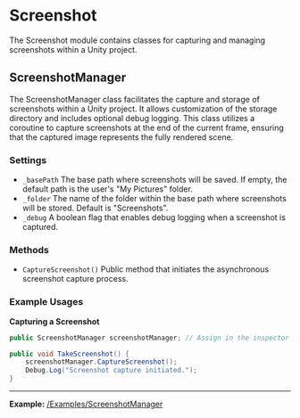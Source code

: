 # Screenshot

The Screenshot module contains classes for capturing and managing screenshots within a Unity project.

## ScreenshotManager

The ScreenshotManager class facilitates the capture and storage of screenshots within a Unity project. It allows customization of the storage directory and includes optional debug logging. This class utilizes a coroutine to capture screenshots at the end of the current frame, ensuring that the captured image represents the fully rendered scene.

### Settings

- `_basePath` The base path where screenshots will be saved. If empty, the default path is the user's "My Pictures" folder.
- `_folder` The name of the folder within the base path where screenshots will be stored. Default is "Screenshots".
- `_debug` A boolean flag that enables debug logging when a screenshot is captured.

### Methods

- `CaptureScreenshot()` Public method that initiates the asynchronous screenshot capture process.

### Example Usages

**Capturing a Screenshot**

```csharp
public ScreenshotManager screenshotManager; // Assign in the inspector

public void TakeScreenshot() {
    screenshotManager.CaptureScreenshot();
    Debug.Log("Screenshot capture initiated.");
}
```

---

**Example:** [/Examples/ScreenshotManager](/Examples/ScreenshotManager)
